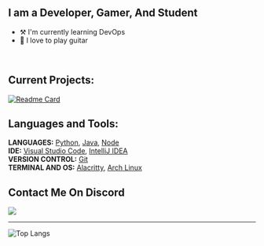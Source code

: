 ## I am a Developer, Gamer, And Student
- ⚒️ I'm currently learning DevOps
- 🎸 I love to play guitar

<br />

## Current Projects:

[![Readme Card](https://github-readme-stats.vercel.app/api/pin/?username=Tom-ne&repo=java-music-player&&theme=dracula)](https://github.com/Tom-ne/java-music-player.git)

## Languages and Tools:

**LANGUAGES:** [Python][python], [Java][java], [Node][nodejs]
<br />
**IDE:** [Visual Studio Code][vscode], [IntelliJ IDEA][intelliJ]
<br />
**VERSION CONTROL:** [Git][git]
<br />
**TERMINAL AND OS:** [Alacritty][alacritty], [Arch Linux][archlinux] 
<br />

## Contact Me On Discord
![](https://dcbadge.vercel.app/api/shield/837740773482299425?theme=blurple)

---
![Top Langs](https://github-readme-stats.vercel.app/api/top-langs/?username=Tom-ne&&theme=dracula)

<br />
<br />

[vscode]: https://code.visualstudio.com/
[java]: https://www.java.com/en/
[nodejs]: https://nodejs.org/en/
[archlinux]: https://archlinux.org/
[python]: https://www.python.org/
[intelliJ]: https://www.jetbrains.com/idea/
[ditto]: https://ditto-cp.sourceforge.io/
[git]: https://git-scm.com/downloads 
[alacritty]: https://github.com/alacritty/alacritty

